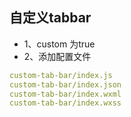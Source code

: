 ## 自定义tabbar
- 1、custom 为true
- 2、添加配置文件
```yaml
custom-tab-bar/index.js
custom-tab-bar/index.json
custom-tab-bar/index.wxml
custom-tab-bar/index.wxss
```